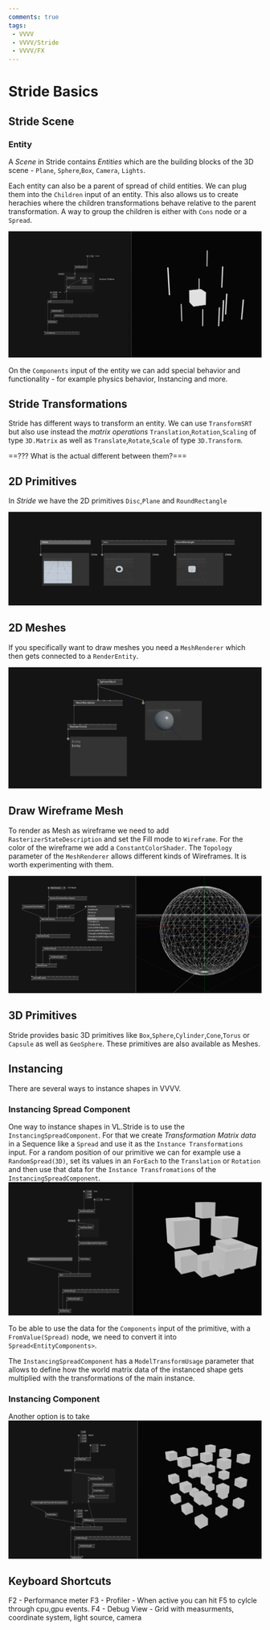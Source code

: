 ```yaml
---
comments: true
tags:
 - VVVV
 - VVVV/Stride
 - VVVV/FX
---
```


# Stride Basics

## Stride Scene

### Entity

A *Scene* in Stride contains *Entities* which are the building blocks of the 3D scene - `Plane`, `Sphere`,`Box`, `Camera`, `Lights`.

Each entity can also be a parent of spread of child entities. We can plug them into the `Children` input of an entity. This also allows us to create herachies where the children transformations behave relative to the parent transformation. A way to group the children is either with `Cons` node or a `Spread`.

![Children Entities Img](../img/StrideChildrenEntities.png)



On the `Components` input of the entity we can add special behavior and functionality - for example physics behavior, Instancing and more.


## Stride Transformations
Stride has different ways to transform an entity. We can use `TransformSRT` but also use instead the *matrix operations* `Translation`,`Rotation`,`Scaling` of type `3D.Matrix` as well as `Translate`,`Rotate`,`Scale` of type `3D.Transform`.

==??? What is the actual different between them?===

## 2D Primitives 
In *Stride* we have the 2D primitives `Disc`,`Plane` and `RoundRectangle`

![Stride 2D Primitives Img](../img/Stride2DPrimitives.png)

## 2D Meshes
If you specifically want to draw meshes you need a `MeshRenderer` which then gets connected to a `RenderEntity`.

![Meshes In Stride Img](../img/MeshRenderer.png)

## Draw Wireframe Mesh
To render as Mesh as wireframe we need to add `RasterizerStateDescription` and set the Fill mode to `Wireframe`. For the color of the wireframe we add a `ConstantColorShader`. The `Topology` parameter of the `MeshRenderer` allows different kinds of Wireframes. It is worth experimenting with them.

![Stride WireFrame Mesh Img](../img/StrideWireFrameMesh.png)

## 3D Primitives
Stride provides basic 3D primitives like `Box`,`Sphere`,`Cylinder`,`Cone`,`Torus` or `Capsule` as well as `GeoSphere`. These primitives are also available as Meshes.

## Instancing
There are several ways to instance shapes in VVVV.

### Instancing Spread Component
One way to instance shapes in VL.Stride is to use the `InstancingSpreadComponent`. For that we create *Transformation Matrix data* in a Sequence like a `Spread` and use it as the `Instance Transformations` input.
For a random position of our primitive we can for example use a `RandomSpread(3D)`, set its values in an `ForEach` to the `Translation` or `Rotation` and then use that data for the `Instance Transfromations` of the `InstancingSpreadComponent`.
![Instancing Spread Component Img](../img/InstancingSpreadComponent.png)

To be able to use the data for the `Components` input of the primitive, with a `FromValue(Spread)` node, we need to convert it into `Spread<EntityComponents>`.

The `InstancingSpreadComponent` has a `ModelTransformUsage` parameter that allows to define how the world matrix data of the instanced shape gets multiplied with the transformations of the main instance.

### Instancing Component
Another option is to take 
![Instancing Spread Component Img](../img/InstancingComponent.png)

## Keyboard Shortcuts
F2 - Performance meter
F3 - Profiler - When active you can hit F5 to cylcle through cpu,gpu events.
F4 - Debug View - Grid with measurments, coordinate system, light source, camera